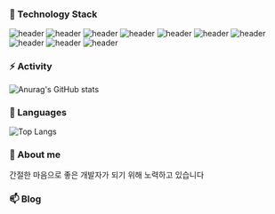 <!--
### Effort With  👋

**goodbyeyo/goodbyeyo** is a ✨ _special_ ✨ repository because its `README.md` (this file) appears on your GitHub profile.

Here are some ideas to get you started:

- 🔭 I’m currently working on ...
- 🌱 I’m currently learning ...
- 👯 I’m looking to collaborate on ...
- 🤔 I’m looking for help with ...
- 💬 Ask me about ...
- 📫 How to reach me: ...
- 😄 Pronouns: ...
- ⚡ Fun fact: ...
lightgrey
![header](https://img.shields.io/badge/Oracle-blue)
![header](https://img.shields.io/badge/PostgreSQL-blue)
![header](https://img.shields.io/badge/MariaDB-blue)
-->

### 🌱 Technology Stack

![header](https://img.shields.io/badge/Java-red)
![header](https://img.shields.io/badge/SpringBoot-orange)
![header](https://img.shields.io/badge/SpringDataJPA-orange)
![header](https://img.shields.io/badge/Javascript-green)
![header](https://img.shields.io/badge/Vuejs-yellow)
![header](https://img.shields.io/badge/Thymeleaf-yellowgreen)
![header](https://img.shields.io/badge/Webpack-yellowgreen)
![header](https://img.shields.io/badge/Jenkins-blueviolet)
![header](https://img.shields.io/badge/Rundeck-blueviolet)
![header](https://img.shields.io/badge/Git-black)
<tr/>



### ⚡ Activity

![Anurag's GitHub stats](https://github-readme-stats.vercel.app/api?username=goodbyeyo&theme=dark&show_icons=true)


### 🔭 Languages

![Top Langs](https://github-readme-stats.vercel.app/api/top-langs/?username=goodbyeyo&layout=compact&theme=dark)


### 💬 About me
간절한 마음으로 좋은 개발자가 되기 위해 노력하고 있습니다


### 📫 Blog




<!--
https://img.shields.io/badge/Blog-?style=flat-square&logo=쓰고싶은 아이콘이름&logoColor=white&link=너의링크

-->

